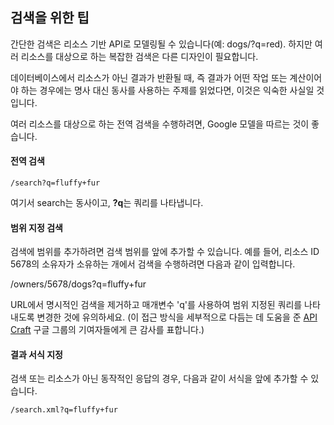 ## 검색을 위한 팁

간단한 검색은 리소스 기반 API로 모델링될 수 있습니다(예: dogs/?q=red).
하지만 여러 리소스를 대상으로 하는 복잡한 검색은 다른 디자인이 필요합니다.

데이터베이스에서 리소스가 아닌 결과가 반환될 때, 즉 결과가 어떤 작업 또는 계산이어야 하는 경우에는 명사 대신 동사를 사용하는 주제를 읽었다면, 이것은 익숙한 사실일 것입니다.

여러 리소스를 대상으로 하는 전역 검색을 수행하려면, Google 모델을 따르는 것이 좋습니다.

#### 전역 검색

```text
/search?q=fluffy+fur
```

여기서 search는 동사이고, **?q**는 쿼리를 나타냅니다.

#### 범위 지정 검색

검색에 범위를 추가하려면 검색 범위를 앞에 추가할 수 있습니다.
예를 들어, 리소스 ID 5678의 소유자가 소유하는 개에서 검색을 수행하려면 다음과 같이 입력합니다.

/owners/5678/dogs?q=fluffy+fur

URL에서 명시적인 검색을 제거하고 매개변수 'q'를 사용하여 범위 지정된 쿼리를 나타내도록 변경한 것에 유의하세요.
(이 접근 방식을 세부적으로 다듬는 데 도움을 준 [API Craft](https://groups.google.com/forum/?fromgroups#!topic/api-craft/hXYPmlgFTQQ) 구글 그룹의 기여자들에게 큰 감사를 표합니다.)

#### 결과 서식 지정

검색 또는 리소스가 아닌 동작적인 응답의 경우, 다음과 같이 서식을 앞에 추가할 수 있습니다.

```text
/search.xml?q=fluffy+fur
```
